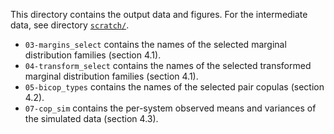 This directory contains the output data and figures. For the intermediate data, see directory [`scratch/`](/scratch/).

* `03-margins_select` contains the names of the selected marginal distribution families (section 4.1).
* `04-transform_select` contains the names of the selected transformed marginal distribution families (section 4.1).
* `05-bicop_types` contains the names of the selected pair copulas (section 4.2).
* `07-cop_sim` contains the per-system observed means and variances of the simulated data (section 4.3).
